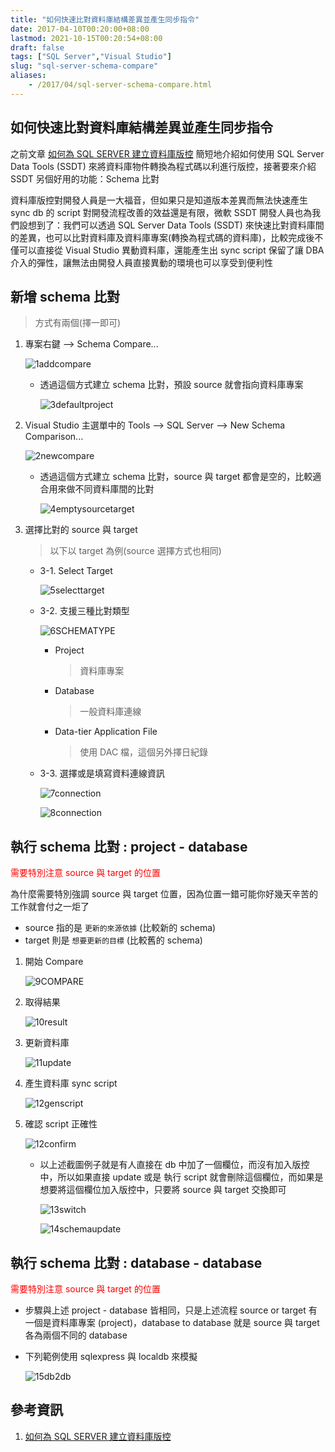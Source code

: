 ```yaml
---
title: "如何快速比對資料庫結構差異並產生同步指令"
date: 2017-04-10T00:20:00+08:00
lastmod: 2021-10-15T00:20:54+08:00
draft: false
tags: ["SQL Server","Visual Studio"]
slug: "sql-server-schema-compare"
aliases:
    - /2017/04/sql-server-schema-compare.html
---
```

## 如何快速比對資料庫結構差異並產生同步指令

之前文章 [如何為 SQL SERVER 建立資料庫版控](//blog.yowko.com/2017/04/sql-server-data-tools.html) 簡短地介紹如何使用 SQL Server Data Tools (SSDT) 來將資料庫物件轉換為程式碼以利進行版控，接著要來介紹 SSDT 另個好用的功能：Schema 比對

資料庫版控對開發人員是一大福音，但如果只是知道版本差異而無法快速產生 sync db 的 script 對開發流程改善的效益還是有限，微軟 SSDT 開發人員也為我們設想到了：我們可以透過 SQL Server Data Tools (SSDT) 來快速比對資料庫間的差異，也可以比對資料庫及資料庫專案(轉換為程式碼的資料庫)，比較完成後不僅可以直接從 Visual Studio 異動資料庫，還能產生出 sync script 保留了讓 DBA 介入的彈性，讓無法由開發人員直接異動的環境也可以享受到便利性

## 新增 schema 比對

> 方式有兩個(擇一即可)

1. 專案右鍵 --> Schema Compare...

    ![1addcompare](https://cloud.githubusercontent.com/assets/3851540/24838792/97cbf416-1d81-11e7-928d-d06fb5bf38a0.png)

    * 透過這個方式建立 schema 比對，預設 source 就會指向資料庫專案

        ![3defaultproject](https://cloud.githubusercontent.com/assets/3851540/24838799/97f2735c-1d81-11e7-8e0e-844d5101933c.png)

2. Visual Studio 主選單中的 Tools --> SQL Server --> New Schema Comparison...

    ![2newcompare](https://cloud.githubusercontent.com/assets/3851540/24838790/97cbba78-1d81-11e7-8a51-518751835895.png)

    * 透過這個方式建立 schema 比對，source 與 target 都會是空的，比較適合用來做不同資料庫間的比對

        ![4emptysourcetarget](https://cloud.githubusercontent.com/assets/3851540/24838794/97f09bfe-1d81-11e7-97e4-8c59d136a7ec.png)

3. 選擇比對的 source 與 target

    > 以下以 target 為例(source 選擇方式也相同)

    * 3-1. Select Target

        ![5selecttarget](https://cloud.githubusercontent.com/assets/3851540/24838796/97f12998-1d81-11e7-9278-56ef7d17bf05.png)

    * 3-2. 支援三種比對類型

        ![6SCHEMATYPE](https://cloud.githubusercontent.com/assets/3851540/24838795/97f128da-1d81-11e7-9052-287184d45c3e.png)

        * Project

            > 資料庫專案

        * Database

            > 一般資料庫連線

        * Data-tier Application File

            > 使用 DAC 檔，這個另外擇日紀錄

    * 3-3. 選擇或是填寫資料連線資訊

        ![7connection](https://cloud.githubusercontent.com/assets/3851540/24838798/97f2a462-1d81-11e7-8361-28cc20d73b9a.png)

        ![8connection](https://cloud.githubusercontent.com/assets/3851540/24838797/97f277d0-1d81-11e7-811a-f01a935ea693.png)

## 執行 schema 比對 : project - database

<div style="color:red">需要特別注意 source 與 target 的位置</div>

為什麼需要特別強調 source 與 target 位置，因為位置一錯可能你好幾天辛苦的工作就會付之一炬了

* source 指的是 `更新的來源依據` (比較新的 schema)
* target 則是 `想要更新的目標` (比較舊的 schema)

1. 開始 Compare

    ![9COMPARE](https://cloud.githubusercontent.com/assets/3851540/24838800/9815c438-1d81-11e7-86db-00ef87e88f58.png)

2. 取得結果

    ![10result](https://cloud.githubusercontent.com/assets/3851540/24838801/98162af4-1d81-11e7-8a5e-05d0bc3007c5.png)

3. 更新資料庫

    ![11update](https://cloud.githubusercontent.com/assets/3851540/24838802/98177aa8-1d81-11e7-939c-cacf5ebffedc.png)

4. 產生資料庫 sync script

    ![12genscript](https://cloud.githubusercontent.com/assets/3851540/24838788/97ca2de8-1d81-11e7-9ecc-174939567eaa.png)

5. 確認 script 正確性

    ![12confirm](https://cloud.githubusercontent.com/assets/3851540/24838803/9818ded4-1d81-11e7-864e-09b6433e5453.png)

    * 以上述截圖例子就是有人直接在 db 中加了一個欄位，而沒有加入版控中，所以如果直接 update 或是 執行 script 就會刪除這個欄位，而如果是想要將這個欄位加入版控中，只要將 source 與 target 交換即可

        ![13switch](https://cloud.githubusercontent.com/assets/3851540/24838791/97cb9f52-1d81-11e7-8e9f-ad38eba56ca4.png)

        ![14schemaupdate](https://cloud.githubusercontent.com/assets/3851540/24838789/97ca7cda-1d81-11e7-8a6d-b85d56771793.png)

## 執行 schema 比對 : database - database

<div style="color:red">需要特別注意 source 與 target 的位置</div>

* 步驟與上述 project - database 皆相同，只是上述流程 source or target 有一個是資料庫專案 (project)，database to database 就是 source 與 target 各為兩個不同的 database

* 下列範例使用 sqlexpress 與 localdb 來模擬

    ![15db2db](https://cloud.githubusercontent.com/assets/3851540/24838793/97cc8d0e-1d81-11e7-8a4a-b7ba598fca89.png)

## 參考資訊

1. [如何為 SQL SERVER 建立資料庫版控](//blog.yowko.com/2017/04/sql-server-data-tools.html)
